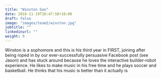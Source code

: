 ```yaml
---
title: "Winston Gan"
date: 2018-11-19T10:47:58+10:00
draft: false
image: "images/team2/winston.jpg"
jobtitle: ""
linkedinurl: ""
weight: 9
---
```


Winston is a sophomore and this is his third year in FIRST, joining after being roped in by our ever-successfully persuasive Facebook post (see Jason) and has stuck around because he loves the interactive builder-robot experience. He likes to make music in his free time and he plays soccer and basketball. He thinks that his music is better than it actually is
